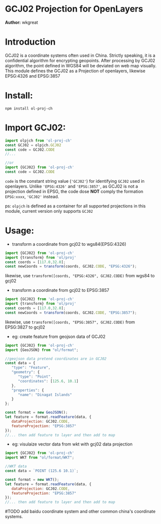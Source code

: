 # GCJ02 Projection for OpenLayers
**Author:** wkgreat

# Introduction
GCJ02 is a coordinate systems often used in China. 
Strictly speaking, it is a confidential algorithm for encrypting geopoints.
After processing by GCJ02 algorithm, 
the point defined in WGS84 will be deviated on web map visually.
This module defines the GCJ02 as a Projection of openlayers, likewise EPSG:4326 and EPSG:3857

# Install:
```shell script
npm install ol-proj-ch
```

# Import GCJ02:
```javascript
import olpjch from 'ol-proj-ch'
const GCJ02 = olpjch.GCJ02
const code = GCJ02.CODE
//...

//or
import {GCJ02} from 'ol-proj-ch'
const code = GCJ02.CODE
```
`code` is the constant string value (`'GCJ02'`) for identifying `GCJ02` used in openlayers. 
Unlike `'EPSG:4326'` and `'EPSG:3857'`, as GCJ02 is not a projection defined in EPSG, the code
dose **NOT** comply the formation `EPSG:xxxx`, `'GCJ02'` instead.

ps: `olpjch` is defined as a container for all supported projections in this module, 
current version only supports `GCJ02`

# Usage:
* transform a coordinate from gcj02 to wgs84(EPSG:4326)
```javascript
import {GCJ02} from 'ol-proj-ch'
import {transform} from 'ol/proj'
const coords = [117.0,32.0];
const newCoords = transform(coords, GCJ02.CODE, "EPSG:4326");
```
likewise, use `transform([coords, "EPSG:4326", GCJ02.CODE)` from wgs84 to gcj02


* transform a coordinate from gcj02 to EPSG:3857
```javascript
import {GCJ02} from 'ol-proj-ch'
import {transform} from 'ol/proj'
const coords = [117.0,32.0];
const newCoords = transform(coords, GCJ02.CODE, "EPSG:3857");
```
likewise, use `transform([coords, "EPSG:3857", GCJ02.CODE)` from EPSG:3827 to gcj02

* eg: create feature from geojson data of GCJ02
```javascript
import {GCJ02} from 'ol-proj-ch'
import {GeoJSON} from "ol/format";

//geojson data pretend coordinates are in GCJ02
const data = {
   "type": "Feature",
   "geometry": {
      "type": "Point",
      "coordinates": [125.6, 10.1]
   },
   "properties": {
      "name": "Dinagat Islands"
   }
};

const format = new GeoJSON();
let feature = format.readFeature(data, {
   dataProjection: GCJ02.CODE,
   featureProjection: "EPSG:3857"
});
//... then add feature to layer and then add to map
```
* eg: visulaize vector data from wkt with gcj02 data projection
```javascript
import {GCJ02} from 'ol-proj-ch'
import WKT from "ol/format/WKT";

//WKT data
const data = `POINT (125.6 10.1)`;

const format = new WKT();
let feature = format.readFeature(data, {
   dataProjection: GCJ02.CODE,
   featureProjection: "EPSG:3857"
});
//... then add feature to layer and then add to map
```
#TODO
add baidu coordinate system and other common china's coordinate systems.
